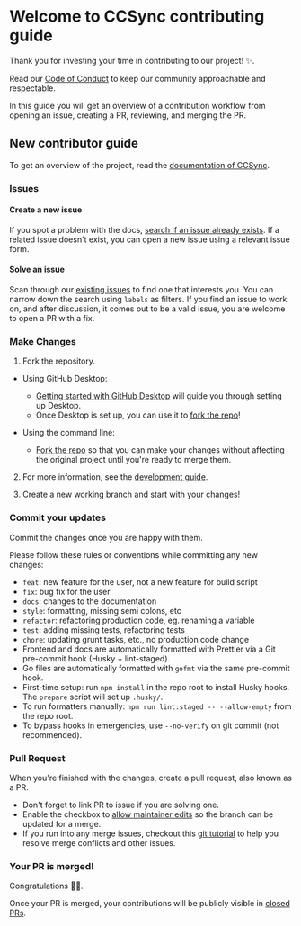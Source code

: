 # Welcome to CCSync contributing guide <!-- omit in toc -->

Thank you for investing your time in contributing to our project! :sparkles:.

Read our [Code of Conduct](./CODE_OF_CONDUCT.md) to keep our community approachable and respectable.

In this guide you will get an overview of a contribution workflow from opening an issue, creating a PR, reviewing, and merging the PR.

## New contributor guide

To get an overview of the project, read the [documentation of CCSync](https://its-me-abhishek.github.io/ccsync-docs/).

### Issues

#### Create a new issue

If you spot a problem with the docs, [search if an issue already exists](https://github.com/its-me-abhishek/ccsync/issues). If a related issue doesn't exist, you can open a new issue using a relevant issue form.

#### Solve an issue

Scan through our [existing issues](https://github.com/its-me-abhishek/ccsync/issues) to find one that interests you. You can narrow down the search using `labels` as filters. If you find an issue to work on, and after discussion, it comes out to be a valid issue, you are welcome to open a PR with a fix.

### Make Changes

1. Fork the repository.

- Using GitHub Desktop:

  - [Getting started with GitHub Desktop](https://docs.github.com/en/desktop/installing-and-configuring-github-desktop/getting-started-with-github-desktop) will guide you through setting up Desktop.
  - Once Desktop is set up, you can use it to [fork the repo](https://docs.github.com/en/desktop/contributing-and-collaborating-using-github-desktop/cloning-and-forking-repositories-from-github-desktop)!

- Using the command line:
  - [Fork the repo](https://docs.github.com/en/github/getting-started-with-github/fork-a-repo#fork-an-example-repository) so that you can make your changes without affecting the original project until you're ready to merge them.

2. For more information, see the [development guide](https://its-me-abhishek.github.io/ccsync-docs/).

3. Create a new working branch and start with your changes!

### Commit your updates

Commit the changes once you are happy with them.

Please follow these rules or conventions while committing any new changes:

- `feat`: new feature for the user, not a new feature for build script
- `fix`: bug fix for the user
- `docs`: changes to the documentation
- `style`: formatting, missing semi colons, etc
- `refactor`: refactoring production code, eg. renaming a variable
- `test`: adding missing tests, refactoring tests
- `chore`: updating grunt tasks, etc., no production code change
- Frontend and docs are automatically formatted with Prettier via a Git pre-commit hook (Husky + lint-staged).
- Go files are automatically formatted with `gofmt` via the same pre-commit hook.
- First-time setup: run `npm install` in the repo root to install Husky hooks. The `prepare` script will set up `.husky/`.
- To run formatters manually: `npm run lint:staged -- --allow-empty` from the repo root.
- To bypass hooks in emergencies, use `--no-verify` on git commit (not recommended).

### Pull Request

When you're finished with the changes, create a pull request, also known as a PR.

- Don't forget to link PR to issue if you are solving one.
- Enable the checkbox to [allow maintainer edits](https://docs.github.com/en/github/collaborating-with-issues-and-pull-requests/allowing-changes-to-a-pull-request-branch-created-from-a-fork) so the branch can be updated for a merge.
- If you run into any merge issues, checkout this [git tutorial](https://github.com/skills/resolve-merge-conflicts) to help you resolve merge conflicts and other issues.

### Your PR is merged!

Congratulations :tada::tada:.

Once your PR is merged, your contributions will be publicly visible in [closed PRs](https://github.com/its-me-abhishek/ccsync/pulls?q=is%3Apr+is%3Aclosed).
